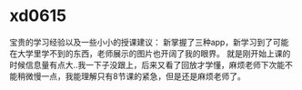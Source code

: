 # xd0615
宝贵的学习经验以及一些小小的授课建议：
新掌握了三种app，新学习到了可能在大学里学不到的东西，老师展示的图片也开阔了我的眼界。
就是刚开始上课的时候信息量有点大..我一下子没跟上，后来又看了回放才学懂，麻烦老师下次能不能稍微慢一点，我能理解只有8节课的紧急，但是还是麻烦老师了。
